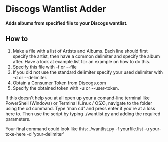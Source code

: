 
<h1>Discogs Wantlist Adder</h1>

<h4>Adds albums from specified file to your Discogs wantlist.</h4>

<h2>How to</h2>

1. Make a file with a list of Artists and Albums. Each line should first specify the artist, then have a common delimiter and specify the album after. Have a look at example.list for an example on how to do this.
2. Specify this file with -f or --file
3. If you did not use the standard delimiter specify your used delimiter with -d or --delimiter.
4. Obtain a Consumer Token from Discogs.com
5. Specify the obtained token with -u or --user-token.

If this doesn't help you at all open up your a comand-line terminal like PowerShell (Windows) or Terminal (Linux / OSX), navigate to the folder using the cd command. Type 'man cd' and press enter if you're at a loss here to. Then use the script by typing ./wantlist.py and adding the required parameters.

Your final command could look like this: ./wantlist.py -f yourfile.list -u your-toke-here -d 'your-delimiter'